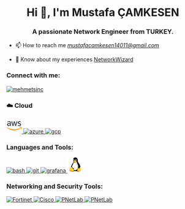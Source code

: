 <h1 align="center">Hi 👋, I'm Mustafa ÇAMKESEN</h1>
<h3 align="center">A passionate Network Engineer from TURKEY.</h3>


- 📫 How to reach me *mustafacamkesen14011@gmail.com*

- 📄 Know about my experiences [NetworkWizard](https://www.linkedin.com/in/mustafacamkesen/)

<h3 align="left">Connect with me:</h3>
<p align="left">
<a href="https://www.linkedin.com/in/mustafacamkesen/" target="blank"><img align="center"
            src="https://raw.githubusercontent.com/rahuldkjain/github-profile-readme-generator/master/src/images/icons/Social/linked-in-alt.svg"
            alt="mehmetsinc" height="30" width="40" /></a>
</p>
<h3 align="left">☁️ Cloud</h3>
<p align="left"> 
    <a href="https://aws.amazon.com" target="_blank" rel="noreferrer"> <img
            src="https://raw.githubusercontent.com/devicons/devicon/master/icons/amazonwebservices/amazonwebservices-original-wordmark.svg"
            alt="aws" width="40" height="40" /> </a>
    <a href="https://azure.microsoft.com/en-in/" target="_blank" rel="noreferrer"> <img
            src="https://www.vectorlogo.zone/logos/microsoft_azure/microsoft_azure-icon.svg" alt="azure" width="40"
            height="40" /> </a>
    <a href="https://cloud.google.com" target="_blank" rel="noreferrer"> <img
                src="https://www.vectorlogo.zone/logos/google_cloud/google_cloud-icon.svg" alt="gcp" width="40"
                height="40" /> </a> 
</p>
<h3 align="left">Languages and Tools:</h3>
<p align="left"> 
<a href="https://www.gnu.org/software/bash/" target="_blank" rel="noreferrer"> <img src="https://www.vectorlogo.zone/logos/gnu_bash/gnu_bash-icon.svg" alt="bash" width="40" height="40"/> </a>  
<a href="https://git-scm.com/" target="_blank" rel="noreferrer"> <img src="https://www.vectorlogo.zone/logos/git-scm/git-scm-icon.svg" alt="git" width="40" height="40"/> </a> <a href="https://grafana.com" target="_blank" rel="noreferrer"> <img src="https://www.vectorlogo.zone/logos/grafana/grafana-icon.svg" alt="grafana" width="40" height="40"/> </a> <a href="https://www.linux.org/" target="_blank" rel="noreferrer"> <img src="https://raw.githubusercontent.com/devicons/devicon/master/icons/linux/linux-original.svg" alt="linux" width="40" height="40"/> </a> </p>

<h3 align="left">Networking and Security Tools:</h3>
<p align="left">
    <a href="https://www.fortinet.com/" target="_blank" rel="noreferrer"> 
        <img src="https://icons.fortinet.com/icons/Logos/Fortinet-logo-rgb-black-red.svg" 
             alt="Fortinet" width="150" height="150" /> 
    </a>
    <a href="https://www.cisco.com/" target="_blank" rel="noreferrer"> 
        <img src="https://www.vectorlogo.zone/logos/cisco/cisco-ar21.svg" 
             alt="Cisco" width="150" height="150" /> 
    </a>
    <a href="https://pnetlab.com/" target="_blank" rel="noreferrer"> 
        <img src="https://pnetlab.com/views/pages/components/logo/logo.png" 
             alt="PNetLab" width="150" height="150" /> 
    </a>
    <a href="https://pnetlab.com/" target="_blank" rel="noreferrer"> 
        <img src="https://www.eve-ng.net/wp-content/uploads/2019/11/Logo_EVE_Color-1-e1573260071537.png" 
             alt="PNetLab" width="350" height="150" /> 
    </a>
</p>
